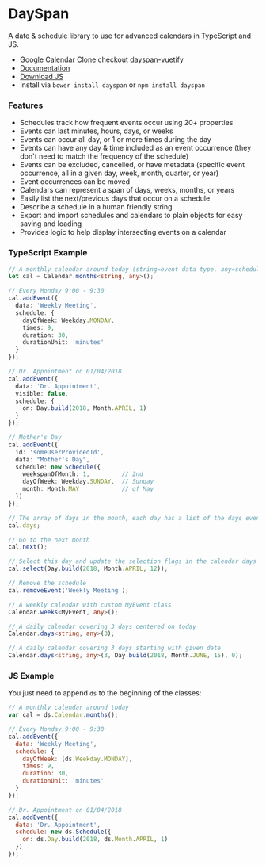 # DaySpan

A date & schedule library to use for advanced calendars in TypeScript and JS.

- [Google Calendar Clone](https://clickermonkey.github.io/dayspan-vuetify/example/) checkout [dayspan-vuetify](https://github.com/ClickerMonkey/dayspan-vuetify)
- [Documentation](https://clickermonkey.github.io/dayspan/docs/)
- [Download JS](umd/dayspan.js)
- Install via `bower install dayspan` or `npm install dayspan`

### Features

- Schedules track how frequent events occur using 20+ properties
- Events can last minutes, hours, days, or weeks
- Events can occur all day, or 1 or more times during the day
- Events can have any day & time included as an event occurrence (they don't need to match the frequency of the schedule)
- Events can be excluded, cancelled, or have metadata (specific event occurrence, all in a given day, week, month, quarter, or year)
- Event occurrences can be moved
- Calendars can represent a span of days, weeks, months, or years
- Easily list the next/previous days that occur on a schedule
- Describe a schedule in a human friendly string
- Export and import schedules and calendars to plain objects for easy saving and loading
- Provides logic to help display intersecting events on a calendar

### TypeScript Example

```typescript
// A monthly calendar around today (string=event data type, any=schedule metadata type)
let cal = Calendar.months<string, any>();

// Every Monday 9:00 - 9:30
cal.addEvent({
  data: 'Weekly Meeting',
  schedule: {
    dayOfWeek: Weekday.MONDAY,
    times: 9,
    duration: 30,
    durationUnit: 'minutes'
  }
});

// Dr. Appointment on 01/04/2018
cal.addEvent({
  data: 'Dr. Appointment',
  visible: false,
  schedule: {
    on: Day.build(2018, Month.APRIL, 1)
  }
});

// Mother's Day
cal.addEvent({
  id: 'someUserProvidedId',
  data: "Mother's Day",
  schedule: new Schedule({
    weekspanOfMonth: 1,         // 2nd
    dayOfWeek: Weekday.SUNDAY,  // Sunday
    month: Month.MAY            // of May
  })
});

// The array of days in the month, each day has a list of the days events.
cal.days;

// Go to the next month
cal.next();

// Select this day and update the selection flags in the calendar days
cal.select(Day.build(2018, Month.APRIL, 12));

// Remove the schedule
cal.removeEvent('Weekly Meeting');

// A weekly calendar with custom MyEvent class
Calendar.weeks<MyEvent, any>();

// A daily calendar covering 3 days centered on today
Calendar.days<string, any>(3);

// A daily calendar covering 3 days starting with given date
Calendar.days<string, any>(3, Day.build(2018, Month.JUNE, 15), 0);
```

### JS Example

You just need to append `ds` to the beginning of the classes:

```javascript
// A monthly calendar around today
var cal = ds.Calendar.months();

// Every Monday 9:00 - 9:30
cal.addEvent({
  data: 'Weekly Meeting',
  schedule: {
    dayOfWeek: [ds.Weekday.MONDAY],
    times: 9,
    duration: 30,
    durationUnit: 'minutes'
  }
});

// Dr. Appointment on 01/04/2018
cal.addEvent({
  data: 'Dr. Appointment',
  schedule: new ds.Schedule({
    on: ds.Day.build(2018, ds.Month.APRIL, 1)
  })
});
```
